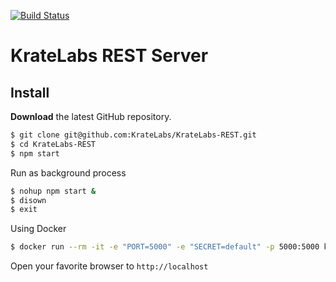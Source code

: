 [![Build Status](https://travis-ci.org/KrateLabs/KrateLabs-REST.svg?branch=master)](https://travis-ci.org/KrateLabs/KrateLabs-REST)

# KrateLabs REST Server

## Install

**Download** the latest GitHub repository.

```bash
$ git clone git@github.com:KrateLabs/KrateLabs-REST.git
$ cd KrateLabs-REST
$ npm start
```

Run as background process

```bash
$ nohup npm start &
$ disown
$ exit
```

Using Docker

```bash
$ docker run --rm -it -e "PORT=5000" -e "SECRET=default" -p 5000:5000 kratelabs
```

Open your favorite browser to `http://localhost`
